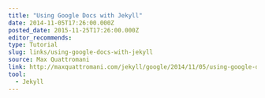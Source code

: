 ```yaml
---
title: "Using Google Docs with Jekyll"
date: 2014-11-05T17:26:00.000Z
posted_date: 2015-11-25T17:26:00.000Z
editor_recommends:
type: Tutorial
slug: links/using-google-docs-with-jekyll
source: Max Quattromani
link: http://maxquattromani.com/jekyll/google/2014/11/05/using-google-docs-with-jekyll/
tool:
  - Jekyll
---
```





